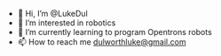 - 👋 Hi, I’m @LukeDul
- 👀 I’m interested in robotics
- 🌱 I’m currently learning to program Opentrons robots
- 📫 How to reach me dulworthluke@gmail.com

<!---
LukeDul/LukeDul is a ✨ special ✨ repository because its `README.md` (this file) appears on your GitHub profile.
You can click the Preview link to take a look at your changes.
--->
